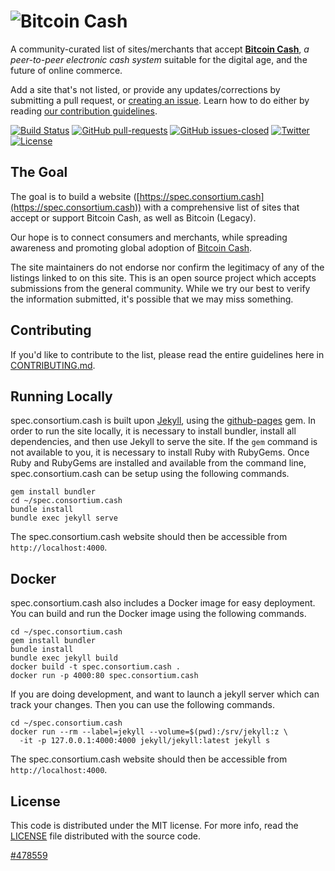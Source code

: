 ![Bitcoin Cash](img/ab.c-logo.png "the Accept Bitcoin Cash initiative")
==================

A community-curated list of sites/merchants that accept [**Bitcoin Cash**](https://www.bitcoincash.org), _a peer-to-peer electronic cash system_ suitable for the digital age, and the future of online commerce.

Add a site that's not listed, or provide any updates/corrections by submitting a pull request, or [creating an issue](https://github.com/bigearth/spec.consortium.cash/issues). Learn how to do either by reading [our contribution guidelines](CONTRIBUTING.md).

[![Build Status](https://travis-ci.org/bigearth/spec.consortium.cash.svg?branch=master)](https://travis-ci.org/bigearth/spec.consortium.cash)
[![GitHub pull-requests](https://img.shields.io/github/issues-pr/bigearth/spec.consortium.cash.svg)](https://github.com/bigearth/spec.consortium.cash/pulls/)
[![GitHub issues-closed](https://img.shields.io/github/issues-closed/bigearth/spec.consortium.cash.svg)](https://github.com/bigearth/spec.consortium.cash/issues?q=is%3Aissue+is%3Aclosed)
[![Twitter](https://img.shields.io/badge/Twitter-@useBitcoinCash-blue.svg)](https://twitter.com/useBitcoinCash)
[![License](https://img.shields.io/badge/license-mit-blue.svg?style=flat)](/LICENSE)

## The Goal

The goal is to build a website ([https://spec.consortium.cash](https://spec.consortium.cash)) with a comprehensive list of sites that accept or support Bitcoin Cash, as well as Bitcoin (Legacy).

Our hope is to connect consumers and merchants, while spreading awareness and promoting global adoption of [Bitcoin Cash](https://www.bitcoincash.org).

The site maintainers do not endorse nor confirm the legitimacy of any of the listings linked to on this site. This is an open source project which accepts submissions from the general community. While we try our best to verify the information submitted, it's possible that we may miss something.

## Contributing

If you'd like to contribute to the list, please read the entire guidelines here in
[CONTRIBUTING.md](CONTRIBUTING.md).

## Running Locally

spec.consortium.cash is built upon [Jekyll](https://jekyllrb.com/), using the [github-pages](https://github.com/github/pages-gem) gem.
In order to run the site locally, it is necessary to install bundler, install all dependencies, and then use Jekyll to serve
the site. If the `gem` command is not available to you, it is necessary to install Ruby with RubyGems.
Once Ruby and RubyGems are installed and available from the command line, spec.consortium.cash can be setup using the following commands.

```
gem install bundler
cd ~/spec.consortium.cash
bundle install
bundle exec jekyll serve
```

The spec.consortium.cash website should then be accessible from `http://localhost:4000`.

## Docker

spec.consortium.cash also includes a Docker image for easy deployment. You can build and run the Docker image using the following commands.

```
cd ~/spec.consortium.cash
gem install bundler
bundle install
bundle exec jekyll build
docker build -t spec.consortium.cash .
docker run -p 4000:80 spec.consortium.cash
```

If you are doing development, and want to launch a jekyll server which can track your changes. Then you can use the following commands.

```
cd ~/spec.consortium.cash
docker run --rm --label=jekyll --volume=$(pwd):/srv/jekyll:z \
  -it -p 127.0.0.1:4000:4000 jekyll/jekyll:latest jekyll s
```

The spec.consortium.cash website should then be accessible from `http://localhost:4000`.

## License

This code is distributed under the MIT license. For more info, read the
[LICENSE](/LICENSE) file distributed with the source code.

[#478559](https://blockchair.com/bitcoin-cash/block/478559 "The Exodus block.")
